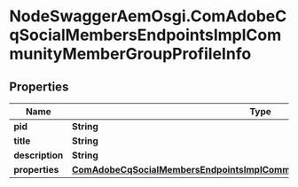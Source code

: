 # NodeSwaggerAemOsgi.ComAdobeCqSocialMembersEndpointsImplCommunityMemberGroupProfileInfo

## Properties

Name | Type | Description | Notes
------------ | ------------- | ------------- | -------------
**pid** | **String** |  | [optional] 
**title** | **String** |  | [optional] 
**description** | **String** |  | [optional] 
**properties** | [**ComAdobeCqSocialMembersEndpointsImplCommunityMemberGroupProfileProperties**](ComAdobeCqSocialMembersEndpointsImplCommunityMemberGroupProfileProperties.md) |  | [optional] 


